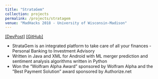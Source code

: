 ```yaml
---
title: "StrataGem"
collection: projects
permalink: /projects/stratagem
venue: "MadHacks 2018 - University of Wisconsin-Madison"
---  
```

[[DevPost]](https://devpost.com/software/strategicinvestor)
[[GitHub]](https://github.com/sharanramjee/StrategicInvestor)

* StrataGem is an integrated platform to take care of all your finances - Personal Banking to Investment Advisory
* Written in Java and XML for Android with ML merger prediction and sentiment analysis algorithms written in Python
* Won the “Wolfram Alpha Award” sponsored by Wolfram Alpha and the ”Best Payment Solution” award sponsored by Authorize.net
